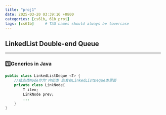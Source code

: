 ```yaml
---
title: "proj1"
date: 2025-03-20 03:39:16 +0800
categories: [cs61b, 61b_proj]
tags: [cs61b]     # TAG names should always be lowercase
---
```

## LinkedList Double-end Queue
---
### 1️⃣Generics in Java

```java
public class LinkedListDeque <T> {  
    //结点类Node作为'内部类'嵌套在LinkedListDeque类里面
    private class LinkNode{  
        T item;  
        LinkNode prev;  
        ...
    }  
}
```
